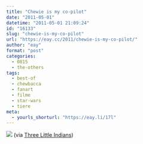 ```yaml
---
title: "Chewie is my co-pilot"
date: "2011-05-01"
datetime: "2011-05-01 21:09:24"
id: "16133"
slug: "chewie-is-my-co-pilot"
url: "https://eay.cc/2011/chewie-is-my-co-pilot/"
author: "eay"
format: "post"
categories:
  - 0815
  - the-others
tags:
  - best-of
  - chewbacca
  - fanart
  - filme
  - star-wars
  - tiere
meta:
  - yourls_shorturl: "https://eay.li/17l"
---
```


![](https://eay.cc/uploads/2011/chewiedog.jpg) (via [Three Little Indians](http://threelittleindians.tumblr.com/post/4814491276/chewie-is-my-co-pilot-who-do-you-have))
